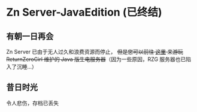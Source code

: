 # Zn Server-JavaEdition (已终结)

## 有朝一日再会

Zn Server 已由于无人过久和浪费资源而停止， ~~但是您可以前往 [这里](http://www.returnzerogirl.com/rzgserver/welcome/) 来游玩 ReturnZeroGirl 维护的 Java 版生电服务器~~（因为一些原因，RZG 服务器也已陷入了沉睡...）

## 昔日时光

令人悲伤，存档已丢失
